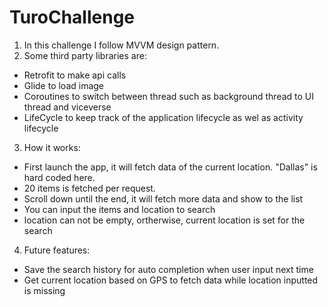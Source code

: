 # TuroChallenge
1. In this challenge I follow MVVM design pattern.
2. Some third party libraries are:
- Retrofit to make api calls
- Glide to load image
- Coroutines to switch between thread such as background thread to UI thread and viceverse
- LifeCycle to keep track of the application lifecycle as wel as activity lifecycle
3. How it works:
- First launch the app, it will fetch data of the current location. "Dallas" is hard coded here.
- 20 items is fetched per request.
- Scroll down until the end, it will fetch more data and show to the list
- You can input the items and location to search 
- location can not be empty, ortherwise, current location is set for the search

4. Future features:
- Save the search history for auto completion when user input next time
- Get current location based on GPS to fetch data while location inputted is missing
